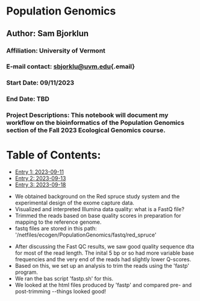 # Population Genomics

## Author: Sam Bjorklun

### Affiliation: University of Vermont

### E-mail contact: [sbjorklu\@uvm.edu](mailto:sbjorklu@uvm.edu){.email}

### Start Date: 09/11/2023

### End Date: TBD

### Project Descriptions: This notebook will document my workflow on the bioinformatics of the Population Genomics section of the Fall 2023 Ecological Genomics course.

# Table of Contents:

-   [Entry 1: 2023-09-11](#id-section1)
-   [Entry 2: 2023-09-13](#id-section2)
-   [Entry 3: 2023-09-18](#id-section3)

<div id='id-section1'/>

- We obtained background on the Red spruce study system and the experimental design of the exome capture data. 
- Visualized and interpreted Illumina data quality: what is a FastQ file? 
- Trimmed the reads based on base quality scores in preparation for mapping to the reference genome. 
- fastq files are stored in this path: '/netfiles/ecogen/PopulationGenomics/fastq/red_spruce'

<div id='id-section2'/>

- After discussing the Fast QC results, we saw good quality sequence dta for most of the read length. The inital 5 bp or so had more variable base frequencies and the very end of the reads had slightly lower Q-scores.
- Based on this, we set up an analysis to trim the reads using the 'fastp' program.
- We ran the bas script 'fastp.sh' for this.
- We looked at the html files produced by 'fastp' and compared pre- and post-trimming --things looked good!
